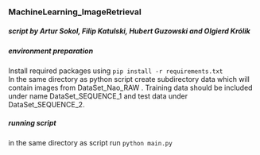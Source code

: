 ### MachineLearning_ImageRetrieval
##### script by Artur Sokol, Filip Katulski, Hubert Guzowski and Olgierd Królik

##### environment preparation
Install required packages using ```pip install -r requirements.txt```\
In the same directory as python script create subdirectory
data which will contain images from DataSet_Nao_RAW . Training data should be included
under name DataSet_SEQUENCE_1 and test data under DataSet_SEQUENCE_2.

##### running script
in the same directory as script run ```python main.py``` 